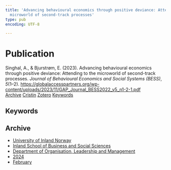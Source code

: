 ```yaml
---
title: 'Advancing behavioural economics through positive deviance: Attending to the
  microworld of second-track processes'
type: pub
encoding: UTF-8

---
```

<h1>Publication</h1>
<article id="csl-bib-container-L3G4L6SL" class="csl-bib-container">
  <div class="csl-bib-body"> <div class="csl-entry">Singhal, A., &#38; Bjurstrøm, E. (2023). Advancing behavioural economics through positive deviance: Attending to the microworld of second-track processes. <i>Journal of Behavioural Economics and Social Systems (BESS)</i>, <i>5</i>(1–2). <a href="https://globalaccesspartners.org/wp-content/uploads/2023/11/GAP_Journal_BESS2022_v5_n1-2-1.pdf">https://globalaccesspartners.org/wp-content/uploads/2023/11/GAP_Journal_BESS2022_v5_n1-2-1.pdf</a></div> </div>
  <div class="csl-bib-buttons">
    <a href="#taxonomy-article-L3G4L6SL" alt="archive" class="csl-bib-button">Archive</a>
    <a href="https://app.cristin.no/results/show.jsf?id=2248545" alt="Cristin" class="csl-bib-button">Cristin</a>
    <a href="http://zotero.org/groups/5881554/items/L3G4L6SL" alt="Zotero" class="csl-bib-button">Zotero</a>
    <a href="#keywords-article-L3G4L6SL" alt="keywords" class="csl-bib-button">Keywords</a>
  </div>
  <div id="csl-bib-meta-container-L3G4L6SL"></div>
</article>
<div id="csl-bib-meta-L3G4L6SL" class="csl-bib-meta">
  <article id="keywords-article-L3G4L6SL" class="keywords-article">
    <h1>Keywords</h1>
    
  </article>
  <article id="taxonomy-article-L3G4L6SL" class="taxonomy-article">
    <h1>Archive</h1>
    <ul>
      <li>
        <a href="/en/archive/?key=3DCRN523">University of Inland Norway</a>
      </li>
      <li>
        <a href="/en/archive/?key=DU8Q9LN9">Inland School of Business and Social Sciences</a>
      </li>
      <li>
        <a href="/en/archive/?key=4LUWR3ZM">Department of Organisation, Leadership and Management</a>
      </li>
      <li>
        <a href="/en/archive/?key=TY5PNNUR">2024</a>
      </li>
      <li>
        <a href="/en/archive/?key=PGHBCBUN">February</a>
      </li>
    </ul>
  </article>
</div>
